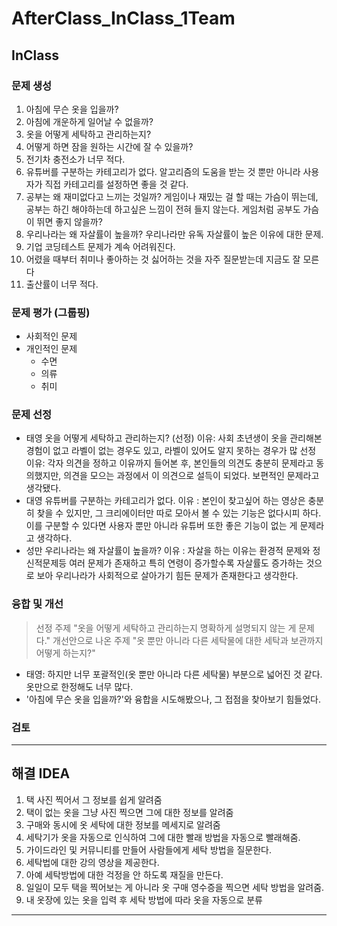 # AfterClass_InClass_1Team

## InClass
### 문제 생성
1. 아침에 무슨 옷을 입을까?
2. 아침에 개운하게 일어날 수 없을까?
3. 옷을 어떻게 세탁하고 관리하는지?
4. 어떻게 하면 잠을 원하는 시간에 잘 수 있을까?
5. 전기차 충전소가 너무 적다.
6. 유튜버를 구분하는 카테고리가 없다.
  알고리즘의 도움을 받는 것 뿐만 아니라 사용자가 직접 카테고리를 설정하면 좋을 것 같다.
7. 공부는 왜 재미없다고 느끼는 것일까?
  게임이나 재밌는 걸 할 때는 가슴이 뛰는데, 공부는 하긴 해야하는데 하고싶은 느낌이 전혀 들지 않는다. 게임처럼 공부도 가슴이 뛰면 좋지 않을까?
8. 우리나라는 왜 자살률이 높을까?
  우리나라만 유독 자살률이 높은 이유에 대한 문제.
9. 기업 코딩테스트 문제가 계속 어려워진다.
10. 어렸을 때부터 취미나 좋아하는 것 싫어하는 것을 자주 질문받는데 지금도 잘 모른다
11. 출산률이 너무 적다.

### 문제 평가 (그룹핑)
- 사회적인 문제
- 개인적인 문제
  - 수면
  - 의류
  - 취미

### 문제 선정
- 태영
옷을 어떻게 세탁하고 관리하는지? (선정)
이유: 사회 초년생이 옷을 관리해본 경험이 없고 라벨이 없는 경우도 있고, 라벨이 있어도 알지 못하는 경우가 많
선정 이유: 각자 의견을 정하고 이유까지 들어본 후, 본인들의 의견도 충분히 문제라고 동의했지만, 의견을 모으는 과정에서 이 의견으로 설득이 되었다. 보편적인 문제라고 생각됐다.
- 대영
유튜버를 구분하는 카테고리가 없다.
이유 : 본인이 찾고싶어 하는 영상은 충분히 찾을 수 있지만, 그 크리에이터만 따로 모아서 볼 수 있는 기능은 없다시피 하다. 이를 구분할 수 있다면 사용자 뿐만 아니라 유튜버 또한 좋은 기능이 없는 게 문제라고 생각하다.
- 성만 
우리나라는 왜 자살률이 높을까?
이유 : 자살을 하는 이유는 환경적 문제와 정신적문제등 여러 문제가 존재하고 특히 연령이 증가할수록 자살률도 증가하는 것으로 보아 우리나라가 사회적으로 살아가기 힘든 문제가 존재한다고 생각한다.

### 융합 및 개선
> 선정 주제 "옷을 어떻게 세탁하고 관리하는지 명확하게 설명되지 않는 게 문제다."
> 개선안으로 나온 주제 "옷 뿐만 아니라 다른 세탁물에 대한 세탁과 보관까지 어떻게 하는지?"
- 태영: 하지만 너무 포괄적인(옷 뿐만 아니라 다른 세탁물) 부분으로 넓어진 것 같다. 옷만으로 한정해도 너무 많다.
- '아침에 무슨 옷을 입을까?'와 융합을 시도해봤으나, 그 접점을 찾아보기 힘들었다.

### 검토

---
## 해결 IDEA
1. 택 사진 찍어서 그 정보를 쉽게 알려줌
2. 택이 없는 옷을 그냥 사진 찍으면 그에 대한 정보를 알려줌
3. 구매와 동시에 옷 세탁에 대한 정보를 메세지로 알려줌
4. 세탁기가 옷을 자동으로 인식하여 그에 대한 빨래 방법을 자동으로 빨래해줌.
5. 가이드라인 및 커뮤니티를 만들어 사람들에게 세탁 방법을 질문한다.
6. 세탁법에 대한 강의 영상을 제공한다.
7. 아예 세탁방법에 대한 걱정을 안 하도록 재질을 만든다.
8. 일일이 모두 택을 찍어보는 게 아니라 옷 구매 영수증을 찍으면 세탁 방법을 알려줌.
9. 내 옷장에 있는 옷을 입력 후 세탁 방법에 따라 옷을 자동으로 분류
--------
